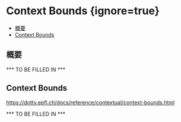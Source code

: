 # Context Bounds {ignore=true}

<!-- @import "[TOC]" {cmd="toc" depthFrom=1 depthTo=6 orderedList=false} -->

<!-- code_chunk_output -->

- [概要](#概要)
- [Context Bounds](#context-bounds-1)

<!-- /code_chunk_output -->

## 概要

*** TO BE FILLED IN ***

## Context Bounds

https://dotty.epfl.ch/docs/reference/contextual/context-bounds.html

*** TO BE FILLED IN ***

